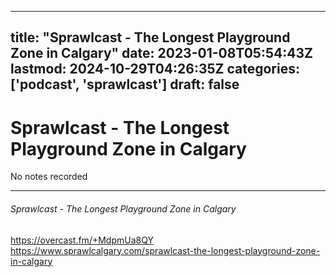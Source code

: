 
---
title: "Sprawlcast - The Longest Playground Zone in Calgary"
date: 2023-01-08T05:54:43Z
lastmod: 2024-10-29T04:26:35Z
categories: ['podcast', 'sprawlcast']
draft: false
---


# Sprawlcast - The Longest Playground Zone in Calgary

No notes recorded
- - -
###### Sprawlcast - The Longest Playground Zone in Calgary

https://overcast.fm/+MdpmUa8QY  
https://www.sprawlcalgary.com/sprawlcast-the-longest-playground-zone-in-calgary

<!-- #public #podcast #sprawlcast -->

<!-- {BearID:94235387-2A24-42EF-8A15-604D64E78D80-28016-00002D97E4BCB409} -->
